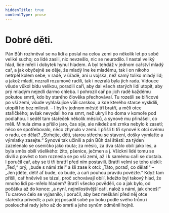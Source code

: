 ```yaml
---
hiddenTitle: true
contentType: prose
---
```


# Dobré děti.

Pán Bůh rozhněval se na lidi a poslal na celou zemi po několik let po sobě veliké sucho; co lidé zasili, nic nevzešlo, nic se neurodilo. I nastal veliký hlad, lidé mřeli i dobytek hynul hladem. A byl tehdáž v jednom cařství mladý cař, a jak obyčejně se děje, že mladý lne ke mladému, tak i on nikoho netrpěl kolem sebe, v radě, v úřadě, ani u vojska, než samý toliko mladý lid; a jakož mladí, nezralí rozumové radili, tak i nezralá byla jích rada. Vidouce všude vůkol bídu velikou, poradili caři, aby dal všech starých lidí utopit, aby prý mladým nejedli darmo chleba. I pohrozil cař po jich radě každému pokutou smrti, kdo by starého člověka přechovával. Tu rozešli se biřicové po vší zemi, všude vyhlašujíce vůlí carskou, a kde kterého starce vyslídili, utopili ho bez milostí. – I byli v jednom městě tří bratří, a měli otce stařičkého; avšak nevydali ho na smrt, než ukryli ho doma v komoře pod podlahou. I seděl tam stařeček několik měsíců, a synové mu přinášeli, co měli. Minula zima a přišlo jaro, čas síje, ale nikdež ani zrnka nebylo k zasetí; něco se spotřebovalo, něco zhynulo v zemi. I přišli ti tři synové k otci svému o radu, co dělat? „Strhejte, děti, starou střechu se stavení, došky vymlaťte a výmlatky zasejte.“ Synové tak učinili a pán Bůh dal štěstí: za týden zazelenalo se oseníčko jako routa; za měsíc, za dva stálo obilí jako les, a byla směs obilí všelikého: žito, pšenice, ječmen a j. Všickni lidé tomu se divili a pověst o tom roznesla se po vší zemi, až i k samému caři se dostala. I poručil cař, aby se ti tři bratří před ním postavili. Bratři velmi se toho ulekli: „Teď,“ prý, „bude s námi zle!“ a šli zase k otci: „Táto, poraď, co dělat!“ – „Jen jděte, dětí! ať bude, co bude, a caři pouhou pravdu povězte.“ Když tam přišli, cař hněvivě se tázal, proč schovávají obílí, kdežto byl takový hlad, že mnoho lidí po-mřelo hladem? Bratří všecko pověděli, co a jak bylo, od počátku až do konce: „a nyní, nejmilostivější caři, nalož s námi, jak chceš!“ Tu carovo čelo se vyjasnilo, i poručil, aby bez meškání před něj otce stařečka přivedli; a pak jej posadil sobě po boku podle svého trůnu i poslouchal rady jeho až do smrti a jeho synům odměnil hojně.
